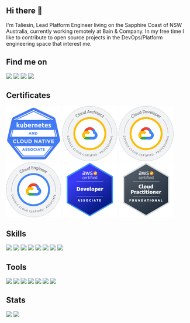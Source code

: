 ## Hi there 👋

I'm Taliesin, Lead Platform Engineer living on the Sapphire Coast of NSW Australia, currently working remotely at Bain & Company. In my free time I like to contribute to open source projects in the DevOps/Platform engineering space that interest me.

## Find me on

[![](https://img.shields.io/badge/Discord-grey.svg?labelColor=7289DA&logo=Discord&style=for-the-badge&logoColor=white)](https://discord.com/users/175849363212468224)
[![](https://img.shields.io/badge/GitLab-grey.svg?labelColor=FC6D26&logo=GitLab&style=for-the-badge&logoColor=white)](https://gitlab.com/strongishllama)
[![](https://img.shields.io/badge/GitHub-grey.svg?labelColor=181717&logo=GitHub&style=for-the-badge&logoColor=white)](https://github.com/strongishllama)
[![](https://img.shields.io/badge/LinkedIn-grey?labelColor=0A66C2&logo=LinkedIn&style=for-the-badge&logoColor=white)](https://www.linkedin.com/in/taliesin-millhouse-00001)

## Certificates

[<img src="https://raw.githubusercontent.com/strongishllama/strongishllama/main/assets/kubernetes-and-cloud-native-associate.png" height="150px">](https://www.credly.com/badges/03f78ed9-acb3-41e4-b023-175b3d32843c)
[<img src="https://raw.githubusercontent.com/strongishllama/strongishllama/main/assets/google-certified-professional-cloud-architect.png" height="150px">](https://www.credential.net/9304338f-fac9-4663-b80f-97a7de76c9db)
[<img src="https://raw.githubusercontent.com/strongishllama/strongishllama/main/assets/google-certified-professional-cloud-developer.png" height="150px">](https://www.credential.net/84cd894b-71e5-4952-8de8-b2a03f3b4acb)
[<img src="https://raw.githubusercontent.com/strongishllama/strongishllama/main/assets/google-certified-associate-cloud-engineer.png" height="150px">](https://www.credential.net/e911568a-7466-47d2-a129-01ecc41dc9c4)
[<img src="https://raw.githubusercontent.com/strongishllama/strongishllama/main/assets/aws-certified-developer-associate.png" height="150px">](https://www.credly.com/badges/621f3848-01f1-4d73-b747-1140470882fe)
[<img src="https://raw.githubusercontent.com/strongishllama/strongishllama/main/assets/aws-certified-cloud-practitioner.png" height="150px">](https://www.credly.com/badges/aaa06788-4a2e-4d00-9d5c-b116fd67bd3a)

## Skills

![](https://img.shields.io/badge/Amazon%20Web%20Services%20(AWS)-grey?labelColor=FF9900&logo=Amazon&style=for-the-badge&logoColor=white)
![](https://img.shields.io/badge/Google%20Cloud%20Platform%20(GCP)-grey?labelColor=4285F4&logo=GoogleCloud&style=for-the-badge&logoColor=white)
![](https://img.shields.io/badge/Terraform-grey?labelColor=7B42BC&logo=Terraform&style=for-the-badge&logoColor=white)
![](https://img.shields.io/badge/GitHub%20Actions-grey?labelColor=2088FF&logo=GitHubActions&style=for-the-badge&logoColor=white)
![](https://img.shields.io/badge/Golang-grey?labelColor=00ADD8&logo=Go&style=for-the-badge&logoColor=white)
![](https://img.shields.io/badge/Typescript-grey?labelColor=3178C6&logo=Typescript&style=for-the-badge&logoColor=white)
![](https://img.shields.io/badge/PHP-grey?labelColor=777BB4&logo=PHP&style=for-the-badge&logoColor=white)
![](https://img.shields.io/badge/Vue.js-grey?labelColor=4FC08D&logo=Vue.js&style=for-the-badge&logoColor=white)

## Tools

![](https://img.shields.io/badge/Git-grey?labelColor=F05032&logo=Git&style=for-the-badge&logoColor=white)
![](https://img.shields.io/badge/GitLab-grey?labelColor=FC6D26&logo=GitLab&style=for-the-badge&logoColor=white)
![](https://img.shields.io/badge/GitHub-grey?labelColor=181717&logo=GitHub&style=for-the-badge&logoColor=white)
![](https://img.shields.io/badge/linux-grey?labelColor=FCC624&logo=Linux&style=for-the-badge&logoColor=white)
![](https://img.shields.io/badge/macOS-grey?labelColor=000000&logo=macos&style=for-the-badge&logoColor=white)
![](https://img.shields.io/badge/Neovim-grey?labelColor=00b952&logo=Neovim&style=for-the-badge&logoColor=white)
![](https://img.shields.io/badge/Visual%20Studio%20Code-grey?labelColor=007ACC&logo=VisualStudioCode&style=for-the-badge&logoColor=white)

## Stats

![](https://gitlab-readme-stats.vercel.app/api?username=strongishllama&show_icons=true&count_private=true&text_color=E5289E&bg_color=2B213A&title_color=FFFFFF&icon_color=EF8539)
![](https://github-readme-stats.vercel.app/api?username=strongishllama&show_icons=true&count_private=true&theme=synthwave)
